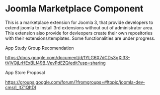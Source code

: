 Joomla Marketplace Component
============================

This is a marketplace extension for Joomla 3, that provide developers to extend joomla to install 3rd extensions without out of administrator area. This extension also provide for devleopers create their own repositories with their extensions/templates. Some functionalities are under progress.

App Study Group Recomendation

https://docs.google.com/document/d/1YLG6X7dCDs3gXI33-tVIVQjLrHExBLf49B_VevPdEZQ/edit?usp=sharing

App Store Proposal

https://groups.google.com/forum/?fromgroups=#!topic/joomla-dev-cms/I_ltZ1QItDI
